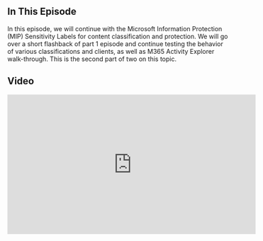 ## In This Episode

In this episode, we will continue with the Microsoft Information Protection (MIP) Sensitivity Labels for content classification and protection. We will go over a short flashback of part 1 episode and continue testing the behavior of various classifications and clients, as well as M365 Activity Explorer walk-through. This is the second part of two on this topic.

## Video

<iframe width="560" height="315" src="https://www.youtube-nocookie.com/embed/u144yjg3MmM" title="YouTube video player" frameborder="0" allow="accelerometer; autoplay; clipboard-write; encrypted-media; gyroscope; picture-in-picture" allowfullscreen></iframe>
